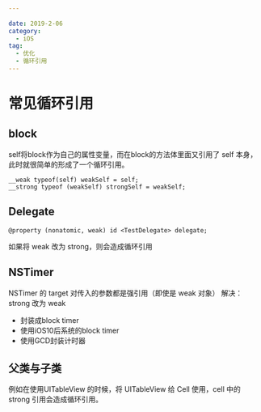 ```yaml
---
 
date: 2019-2-06
category:
  - iOS
tag: 
  - 优化
  - 循环引用
---
```


# 常见循环引用

## block
self将block作为自己的属性变量，而在block的方法体里面又引用了 self 本身，此时就很简单的形成了一个循环引用。
``` objective
__weak typeof(self) weakSelf = self;
__strong typeof (weakSelf) strongSelf = weakSelf;
```

## Delegate
``` objective
@property (nonatomic, weak) id <TestDelegate> delegate;
```
如果将 weak 改为 strong，则会造成循环引用

## NSTimer
NSTimer 的 target 对传入的参数都是强引用（即使是 weak 对象）
解决：strong 改为 weak
- 封装成block timer
- 使用iOS10后系统的block timer
- 使用GCD封装计时器

## 父类与子类
例如在使用UITableView 的时候，将 UITableView 给 Cell 使用，cell 中的 strong 引用会造成循环引用。

